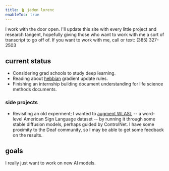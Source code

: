 ```yaml
---
title: 🪴 jaden lorenc
enableToc: true
---
```



I work with the door open. I'll update this site with every little project and research tangent, hopefully giving those who want to work with me a sort of transcript to go off of.
If you want to work with me, call or text: (385) 327-2503
## current status
- Considering grad schools to study deep learning. 
- Reading about [hebbian](Hebbian%20Learning.md) gradient update rules.
- Finishing an internship building document understanding for life science methods documents.

### side projects
- Revisiting an old experment; I wanted to [augment WLASL](Augment%20WLASL.md) -- a word-level American Sign Language dataset -- by running it through some stable diffusion models, perhaps guided by ControlNet. I have some proximity to the Deaf community, so I may be able to get some feedback on the results.

## goals
I really just want to work on new AI models.